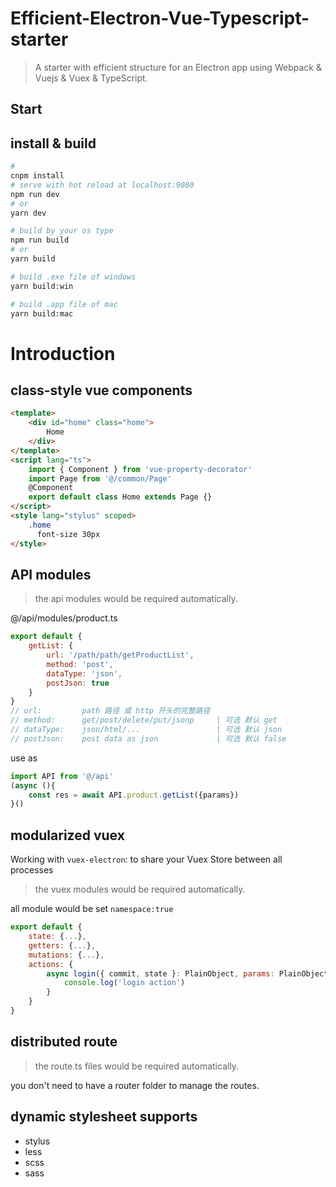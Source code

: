# Efficient-Electron-Vue-Typescript-starter

> A starter with efficient structure for an Electron app using Webpack & Vuejs & Vuex & TypeScript.

## Start

## install & build

```bash
#
cnpm install
# serve with hot reload at localhost:9080
npm run dev
# or
yarn dev

# build by your os type
npm run build
# or
yarn build

# build .exe file of windows
yarn build:win

# build .app file of mac
yarn build:mac

```

# Introduction

## class-style vue components

```html
<template>
    <div id="home" class="home">
        Home
    </div>
</template>
<script lang="ts">
    import { Component } from 'vue-property-decorator'
    import Page from '@/common/Page'
    @Component
    export default class Home extends Page {}
</script>
<style lang="stylus" scoped>
    .home
      font-size 30px
</style>
```

## API modules

> the api modules would be required automatically.

@/api/modules/product.ts

```JavaScript
export default {
    getList: {
        url: '/path/path/getProductList',
        method: 'post',
        dataType: 'json',
        postJson: true
    }
}
// url:         path 路径 或 http 开头的完整路径
// method:      get/post/delete/put/jsonp     | 可选 默认 get
// dataType:    json/html/...                 | 可选 默认 json
// postJson:    post data as json             | 可选 默认 false
```

use as

```javascript
import API from '@/api'
(async (){
    const res = await API.product.getList({params})
}()
```

## modularized vuex

Working with `vuex-electron`: to share your Vuex Store between all processes

> the vuex modules would be required automatically.

all module would be set `namespace:true`

```javascript
export default {
    state: {...},
    getters: {...},
    mutations: {...},
    actions: {
        async login({ commit, state }: PlainObject, params: PlainObject) {
            console.log('login action')
        }
    }
}
```

## distributed route

> the route.ts files would be required automatically.

you don't need to have a router folder to manage the routes.

## dynamic stylesheet supports

-   stylus
-   less
-   scss
-   sass
